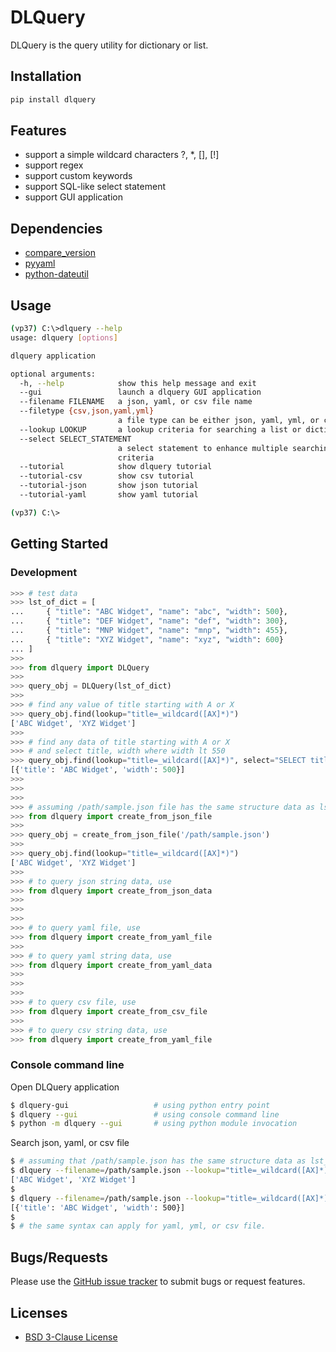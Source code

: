 # DLQuery
DLQuery is the query utility for dictionary or list.

## Installation
```python
pip install dlquery
```

## Features
- support a simple wildcard characters ?, *, [], [!]
- support regex
- support custom keywords
- support SQL-like select statement
- support GUI application

## Dependencies
- [compare_version](https://pypi.org/project/compare_versions/)
- [pyyaml](https://pypi.org/project/PyYAML/)
- [python-dateutil](https://pypi.org/project/python-dateutil/)

## Usage
```bash
(vp37) C:\>dlquery --help
usage: dlquery [options]

dlquery application

optional arguments:
  -h, --help            show this help message and exit
  --gui                 launch a dlquery GUI application
  --filename FILENAME   a json, yaml, or csv file name
  --filetype {csv,json,yaml,yml}
                        a file type can be either json, yaml, yml, or csv
  --lookup LOOKUP       a lookup criteria for searching a list or dictionary
  --select SELECT_STATEMENT
                        a select statement to enhance multiple searching
                        criteria
  --tutorial            show dlquery tutorial
  --tutorial-csv        show csv tutorial
  --tutorial-json       show json tutorial
  --tutorial-yaml       show yaml tutorial

(vp37) C:\>
```

## Getting Started

### Development
```python
>>> # test data
>>> lst_of_dict = [
...     { "title": "ABC Widget", "name": "abc", "width": 500},
...     { "title": "DEF Widget", "name": "def", "width": 300},
...     { "title": "MNP Widget", "name": "mnp", "width": 455},
...     { "title": "XYZ Widget", "name": "xyz", "width": 600}
... ]
>>>
>>> from dlquery import DLQuery
>>>
>>> query_obj = DLQuery(lst_of_dict)
>>>
>>> # find any value of title starting with A or X
>>> query_obj.find(lookup="title=_wildcard([AX]*)")
['ABC Widget', 'XYZ Widget']
>>>
>>> # find any data of title starting with A or X 
>>> # and select title, width where width lt 550
>>> query_obj.find(lookup="title=_wildcard([AX]*)", select="SELECT title, width WHERE width lt 550")
[{'title': 'ABC Widget', 'width': 500}]
>>>
>>>
>>>
>>> # assuming /path/sample.json file has the same structure data as lst_of_dict
>>> from dlquery import create_from_json_file
>>>
>>> query_obj = create_from_json_file('/path/sample.json')
>>>
>>> query_obj.find(lookup="title=_wildcard([AX]*)")
['ABC Widget', 'XYZ Widget']
>>>
>>> # to query json string data, use
>>> from dlquery import create_from_json_data
>>>
>>>
>>>
>>> # to query yaml file, use
>>> from dlquery import create_from_yaml_file
>>>
>>> # to query yaml string data, use
>>> from dlquery import create_from_yaml_data
>>>
>>>
>>>
>>> # to query csv file, use
>>> from dlquery import create_from_csv_file
>>>
>>> # to query csv string data, use
>>> from dlquery import create_from_yaml_file
```

### Console command line

Open DLQuery application
```bash
$ dlquery-gui                   # using python entry point
$ dlquery --gui                 # using console command line
$ python -m dlquery --gui       # using python module invocation
```

Search json, yaml, or csv file
```bash
$ # assuming that /path/sample.json has the same structure data as lst_of_dict
$ dlquery --filename=/path/sample.json --lookup="title=_wildcard([AX]*)"
['ABC Widget', 'XYZ Widget']
$
$ dlquery --filename=/path/sample.json --lookup="title=_wildcard([AX]*)" --select="SELECT title, width WHERE width lt 550"
[{'title': 'ABC Widget', 'width': 500}]
$
$ # the same syntax can apply for yaml, yml, or csv file. 
```

## Bugs/Requests
Please use the [GitHub issue tracker](https://github.com/Geeks-Trident-LLC/dlquery/issues) to submit bugs or request features.

## Licenses
- [BSD 3-Clause License](https://github.com/Geeks-Trident-LLC/dlquery/blob/develop/LICENSE)

